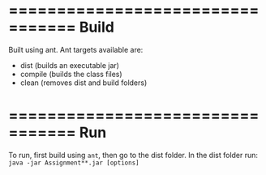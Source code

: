 =================================
  Build
=================================
Built using ant. 
Ant targets available are:
  - dist (builds an executable jar)
  - compile (builds the class files)
  - clean (removes dist and build folders)

=================================
  Run
=================================
To run, first build using `ant`, then go to the dist folder.
In the dist folder run: 
`java -jar Assignment**.jar [options]`



